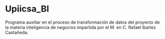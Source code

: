 # Upiicsa_BI
Programa auxiliar en el proceso de transformación de datos del proyecto de la materia inteligencia de negocios impartida por el M. en C. Rafael Ibañez Castañeda.  
